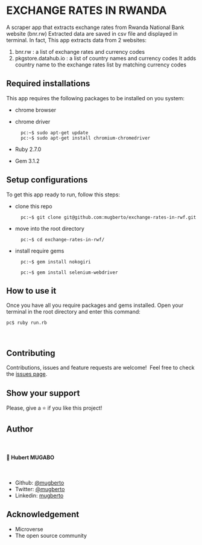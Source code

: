 # EXCHANGE RATES IN RWANDA

A scraper app that extracts exchange rates from Rwanda National Bank website (bnr.rw)
Extracted data are saved in csv file and displayed in terminal. 
In fact, This app extracts data from 2 websites:
1. bnr.rw : a list of exchange rates and currency codes
2. pkgstore.datahub.io : a list of country names and currency codes
It adds country name to the exchange rates list by matching currency codes

## Required installations
This app requires the following packages to be installed on you system:
* chrome browser
* chrome driver

        pc:~$ sudo apt-get update
        pc:~$ sudo apt-get install chromium-chromedriver

* Ruby 2.7.0
* Gem 3.1.2

## Setup configurations

To get this app ready to run, follow this steps:

* clone this repo

        pc:~$ git clone git@github.com:mugberto/exchange-rates-in-rwf.git

* move into the root directory

        pc:~$ cd exchange-rates-in-rwf/

* install require gems

        pc:~$ gem install nokogiri
        
        pc:~$ gem install selenium-webdriver

## How to use it

Once you have all you require packages and gems installed. 
Open your terminal in the root directory and enter this command:

    pc$ ruby run.rb
 ​
## Contributing

Contributions, issues and feature requests are welcome!
​
Feel free to check the [issues page](https://github.com/mugberto/tic-tac-toe/issues).
​

## Show your support

Please, give a ⭐️ if you like this project!

## Author
​
#### 👤 **Hubert MUGABO**
​
- Github: [@mugberto](https://github.com/mugberto)
- Twitter: [@mugberto](https://twitter.com/mugberto)
- Linkedin: [mugberto](https://www.linkedin.com/in/hubert-mugabo-23144b6a/)

## Acknowledgement

- Microverse
- The open source community